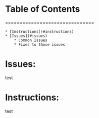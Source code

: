# Table of Contents
===============================
<!--ts-->
	* [Instructions](#instructions)
	* [Issues](#issues)
		* Common Issues
		* Fixes to those issues
<!--te-->
# Issues:
test

# Instructions:
test
